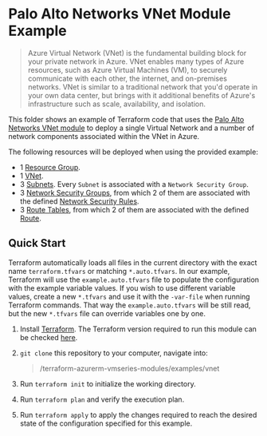 # Palo Alto Networks VNet Module Example

>Azure Virtual Network (VNet) is the fundamental building block for your private network in Azure. VNet enables many types of Azure resources, such as Azure Virtual Machines (VM), to securely communicate with each other, the internet, and on-premises networks. VNet is similar to a traditional network that you'd operate in your own data center, but brings with it additional benefits of Azure's infrastructure such as scale, availability, and isolation.

This folder shows an example of Terraform code that uses the [Palo Alto Networks VNet module](https://github.com/PaloAltoNetworks/terraform-azurerm-vmseries-modules/tree/develop/modules/vnet) to deploy a single Virtual Network and a number of network components associated within the VNet in Azure. 

The following resources will be deployed when using the provided example:
* 1 [Resource Group](https://docs.microsoft.com/en-us/azure/azure-resource-manager/management/manage-resource-groups-portal#what-is-a-resource-group).
* 1 [VNet](https://docs.microsoft.com/en-us/azure/virtual-network/virtual-networks-overview).
* 3 [Subnets](https://docs.microsoft.com/en-us/azure/virtual-network/virtual-network-manage-subnet). Every `Subnet` is associated with a `Network Security Group`.
* 3 [Network Security Groups](https://docs.microsoft.com/en-us/azure/virtual-network/network-security-groups-overview), from which 2 of them are associated with the defined [Network Security Rules](https://docs.microsoft.com/en-us/azure/virtual-network/network-security-groups-overview#security-rules).
* 3 [Route Tables](https://docs.microsoft.com/en-us/azure/virtual-network/manage-route-table), from which 2 of them are associated with the defined [Route](https://docs.microsoft.com/en-us/azure/virtual-network/manage-route-table#create-a-route).

## Quick Start

Terraform automatically loads all files in the current directory with the exact name `terraform.tfvars` or matching `*.auto.tfvars`. In our example, Terraform will use the `example.auto.tfvars` file to populate the configuration with the example variable values. If you wish to use different variable values, create a new `*.tfvars` and use it with the `-var-file` when running Terraform commands. That way the `example.auto.tfvars` will be still read, but the new `*.tfvars` file can override variables one by one.

1. Install [Terraform](https://www.terraform.io/). The Terraform version required to run this module can be checked [here](https://github.com/PaloAltoNetworks/terraform-azurerm-vmseries-modules/blob/develop/modules/vnet/versions.tf).
1. `git clone` this repository to your computer, navigate into:

    >/terraform-azurerm-vmseries-modules/examples/vnet

1. Run `terraform init` to initialize the working directory.
1. Run `terraform plan` and verify the execution plan.
1. Run `terraform apply` to apply the changes required to reach the desired state of the configuration specified for this example.
